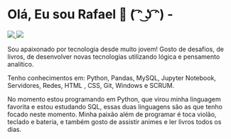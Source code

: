 # Olá, Eu sou Rafael 👋 ( ͡ᵔ ͜ʖ ͡ᵔ) - 

<a href="https://www.linkedin.com/in/rafael-santos-b51226101/">
  <img src="https://img.shields.io/badge/linkedin-%230077B5.svg?&style=for-the-badge&logo=linkedin&logoColor=white"/>
</a>  
<a href="https://www.instagram.com/_rafael_sants/">
  <img src="https://img.shields.io/badge/instagram-%23E4405F.svg?&style=for-the-badge&logo=instagram&logoColor=white"/>
</a>

<!-- ![Anurag's GitHub stats](https://github-readme-stats.vercel.app/api?username=dev-rafael-santos&show_icons=true&theme=dark) 

[![Top Langs](https://github-readme-stats.vercel.app/api/top-langs/?username=dev-rafael-santos&layout=pie&theme=dark)](https://github.com/dev-rafael-santos/github-readme-stats) -->

Sou apaixonado por tecnologia desde muito jovem! Gosto de desafios, de livros, de desenvolver novas tecnologias utilizando lógica e pensamento analítico.

Tenho conhecimentos em: Python, Pandas, MySQL, Jupyter Notebook, Servidores,  Redes, HTML , CSS, Git, Windows e SCRUM.

No momento estou programando em Python, que virou minha linguagem favorita e estou estudando SQL, essas duas linguagens são as que tenho focado neste momento. Minha paixão além de programar é toca violão, teclado e bateria, e também gosto de assistir animes e ler livros todos os dias.
